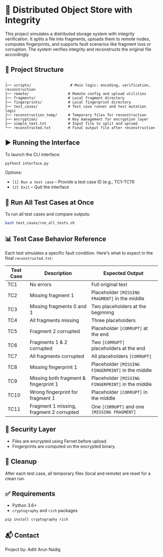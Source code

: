 # 🧪 Distributed Object Store with Integrity

This project simulates a distributed storage system with integrity verification. It splits a file into fragments, uploads them to remote nodes, computes fingerprints, and supports fault scenarios like fragment loss or corruption. The system verifies integrity and reconstructs the original file accordingly.

## 📁 Project Structure

```
.
├── scripts/                  # Main logic: encoding, verification, reconstruction
├── remote/                  # Remote config and upload utilities
├── fragments/               # Local fragment directory
├── fingerprints/            # Local fingerprint directory
├── test_cases/              # Test case runner and test mutation logic
├── reconstruction_temp/     # Temporary files for reconstruction
├── encryption/              # Key management for encryption layer
├── simple_text.txt          # Input file to split and upload
└── reconstructed.txt        # Final output file after reconstruction
```

## ▶️ Running the Interface

To launch the CLI interface:
```bash
python3 interface.py
```

Options:
- `[1] Run a test case` – Provide a test case ID (e.g., TC1–TC11)
- `[2] Exit` – Quit the interface

## 🧪 Run All Test Cases at Once

To run all test cases and compare outputs:
```bash
bash test_cases/run_all_tests.sh
```

## 📊 Test Case Behavior Reference

Each test simulates a specific fault condition. Here's what to expect in the final `reconstructed.txt`:

| Test Case | Description | Expected Output |
|-----------|-------------|-----------------|
| TC1 | No errors | Full original text |
| TC2 | Missing fragment 1 | Placeholder `[MISSING FRAGMENT]` in the middle |
| TC3 | Missing fragments 0 and 1 | Two placeholders at the beginning |
| TC4 | All fragments missing | Three placeholders |
| TC5 | Fragment 2 corrupted | Placeholder `[CORRUPT]` at the end |
| TC6 | Fragments 1 & 2 corrupted | Two `[CORRUPT]` placeholders at the end |
| TC7 | All fragments corrupted | All placeholders `[CORRUPT]` |
| TC8 | Missing fingerprint 1 | Placeholder `[MISSING FINGERPRINT]` in the middle |
| TC9 | Missing both fragment & fingerprint 1 | Placeholder `[MISSING FINGERPRINT]` in the middle |
| TC10 | Wrong fingerprint for fragment 1 | Placeholder `[CORRUPT]` in the middle |
| TC11 | Fragment 1 missing, fragment 2 corrupted | One `[CORRUPT]` and one `[MISSING FRAGMENT]` |

## 🔐 Security Layer

- Files are encrypted using Fernet before upload.
- Fingerprints are computed on the encrypted binary.

## 🧼 Cleanup

After each test case, all temporary files (local and remote) are reset for a clean run.

## ✅ Requirements

- Python 3.6+
- `cryptography` and `rich` packages
```bash
pip install cryptography rich
```

## 📬 Contact

Project by: Aditi Arun Nadig
